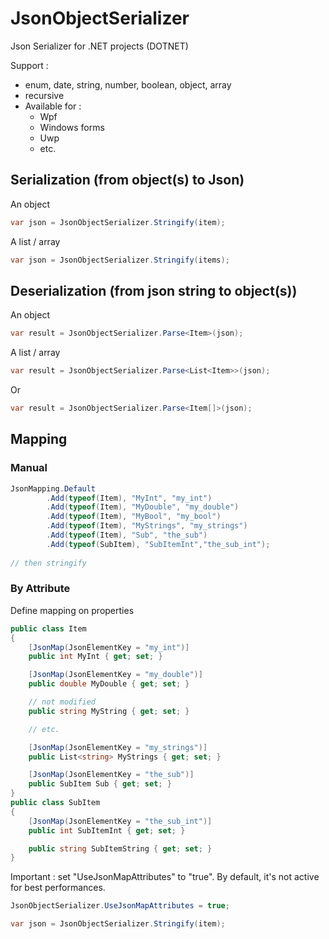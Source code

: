 # JsonObjectSerializer
Json Serializer for .NET projects (DOTNET)


Support :
- enum, date, string, number, boolean, object, array
- recursive
- Available for :
    - Wpf
    - Windows forms
    - Uwp
    - etc.


## Serialization (from object(s) to Json)

An object

```cs
var json = JsonObjectSerializer.Stringify(item);
```

A list / array
```cs
var json = JsonObjectSerializer.Stringify(items);
```


## Deserialization (from json string to object(s))
An object

```cs
var result = JsonObjectSerializer.Parse<Item>(json);
```

A list / array
```cs
var result = JsonObjectSerializer.Parse<List<Item>>(json);
```
Or
```cs
var result = JsonObjectSerializer.Parse<Item[]>(json);
```

## Mapping


### Manual
```cs
JsonMapping.Default
        .Add(typeof(Item), "MyInt", "my_int")
        .Add(typeof(Item), "MyDouble", "my_double")
        .Add(typeof(Item), "MyBool", "my_bool")
        .Add(typeof(Item), "MyStrings", "my_strings")
        .Add(typeof(Item), "Sub", "the_sub")
        .Add(typeof(SubItem), "SubItemInt","the_sub_int");
                
// then stringify
```


### By Attribute

Define mapping on properties

```cs
public class Item
{
    [JsonMap(JsonElementKey = "my_int")]
    public int MyInt { get; set; }

    [JsonMap(JsonElementKey = "my_double")]
    public double MyDouble { get; set; }

    // not modified
    public string MyString { get; set; }

    // etc.

    [JsonMap(JsonElementKey = "my_strings")]
    public List<string> MyStrings { get; set; }

    [JsonMap(JsonElementKey = "the_sub")]
    public SubItem Sub { get; set; }
}
public class SubItem
{
    [JsonMap(JsonElementKey = "the_sub_int")]
    public int SubItemInt { get; set; }

    public string SubItemString { get; set; }
}
```

Important : set "UseJsonMapAttributes" to "true". By default, it's not active for best performances.

```cs
JsonObjectSerializer.UseJsonMapAttributes = true;

var json = JsonObjectSerializer.Stringify(item);
```
